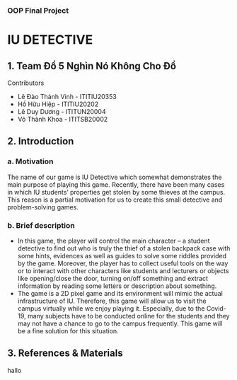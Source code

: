 ### OOP Final Project 
# IU DETECTIVE
## 1. Team Đổ 5 Nghìn Nó Không Cho Đổ
Contributors
- Lê Đào Thành Vinh - ITITIU20353
- Hồ Hữu Hiệp - ITITIU20202
- Lê Duy Dương - ITITUN20004
- Võ Thành Khoa - ITITSB20002
## 2. Introduction
### a. Motivation
The name of our game is IU Detective which somewhat demonstrates the main purpose of playing this game. Recently, there have been many cases in which IU students’ properties get stolen by some thieves at the campus.  This reason is a partial motivation for us to create this small detective and problem-solving games.
### b. Brief description
- In this game, the player will control the main character – a student detective to find out who is truly the thief of a stolen backpack case with some hints, evidences as well as guides to solve some riddles provided by the game. Moreover, the player has to collect useful tools on the way or to interact with other characters like students and lecturers or objects like opening/close the door, turning on/off something and extract information by reading some letters or description about something.
- The game is a 2D pixel game and its environment will mimic the actual infrastructure of IU. Therefore, this game will allow us to visit the campus virtually while we enjoy playing it. Especially, due to the Covid-19, many subjects have to be conducted online for the students and they may not have a chance to go to the campus frequently. This game will be a fine solution for this situation.

## 3. References & Materials

hallo